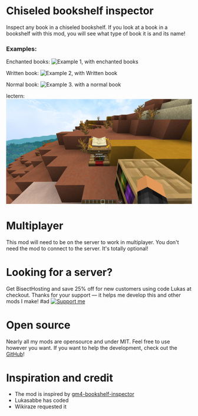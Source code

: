 # Chiseled bookshelf inspector

Inspect any book in a chiseled bookshelf. 
If you look at a book in a bookshelf with this mod, you will see what type of book it is and its name!

### Examples: 

Enchanted books: 
![Example 1, with enchanted books](./images/2024-09-20_22.37.28.png)

Written book:
![Example 2, with Written book](./images/2024-09-20_22.38.09.png)

Normal book:
![Example 3. with a normal book](./images/2024-09-20_22.38.19.png)

lectern:
![Example 4. with a lectern with a book](./images/lectern_support.png)

# Multiplayer

This mod will need to be on the server to work in multiplayer. 
You don't need the mod to connect to the server. It's totally optional!

# Looking for a server?
Get BisectHosting and save 25% off for new customers using code Lukas at checkout.
Thanks for your support — it helps me develop this and other mods I make!
#ad
[![Support me](https://www.bisecthosting.com/partners/custom-banners/ca44e941-2306-414c-8c65-7c50bc6fcf48.webp)](https://bisecthosting.com/Lukas)

# Open source
Nearly all my mods are opensource and under MIT.
Feel free to use however you want.
If you want to help the development, check out the [GitHub](https://github.com/lukasabbe/bookshelf-inspector)!

# Inspiration and credit
- The mod is inspired by [gm4-bookshelf-inspector](https://modrinth.com/datapack/gm4-bookshelf-inspector)
- Lukasabbe has coded
- Wikiraze requested it